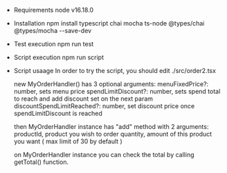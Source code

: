  * Requirements
    node v16.18.0

 * Installation
    npm install typescript chai mocha ts-node @types/chai @types/mocha --save-dev

 * Test execution
    npm run test

 * Script execution
    npm run script

 * Script usaage
    In order to try the script, you should edit ./src/order2.tsx

    new MyOrderHandler() has 3 optional arguments: 
    menuFixedPrice?: number, sets menu price
    spendLimitDiscount?: number, sets spend total to reach and add  discount set on the next param
    discountSpendLimitReached?: number, set discount price once spendLimitDiscount is reached

    then MyOrderHandler instance has "add" method with 2 arguments:
    productId, product you wish to order
    quantity, amount of this product you want ( max limit of 30 by default )

    on MyOrderHandler instance you can check the total by calling getTotal() function.
